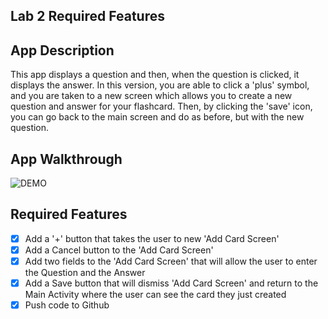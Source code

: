 ## Lab 2 Required Features
## App Description
This app displays a question and then, when the question is clicked, it displays the answer. In this version, you are able to click a 'plus' symbol, and you are taken to a new screen which allows you to create a new question and answer for your flashcard. Then, by clicking the 'save' icon, you can go back to the main screen and do as before, but with the new question.

## App Walkthrough
![DEMO](https://user-images.githubusercontent.com/43156717/47339397-f3739980-d64f-11e8-8c0c-adefc603ee0d.gif)

## Required Features
- [x] Add a '+' button that takes the user to new 'Add Card Screen'
- [x] Add a Cancel button to the 'Add Card Screen'
- [x] Add two fields to the 'Add Card Screen' that will allow the user to enter the Question and the Answer
- [x] Add a Save button that will dismiss 'Add Card Screen' and return to the Main Activity where the user can see the card they just created
- [x] Push code to Github
